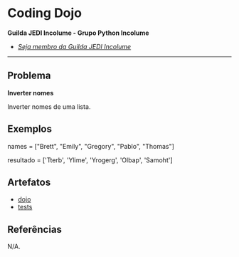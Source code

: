 # Coding Dojo

**Guilda JEDI Incolume - Grupo Python Incolume**

- _[Seja membro da Guilda JEDI Incolume](https://discord.gg/eBNamXVtBW)_

---

## Problema

**Inverter nomes**

Inverter nomes de uma lista.

## Exemplos

names = ["Brett", "Emily", "Gregory", "Pablo", "Thomas"]

resultado = ['Tterb', 'Ylime', 'Yrogerg', 'Olbap', 'Samoht']

## Artefatos

- [dojo](./__init__.py)
- [tests](./test_20240516.py)

## Referências

N/A.
